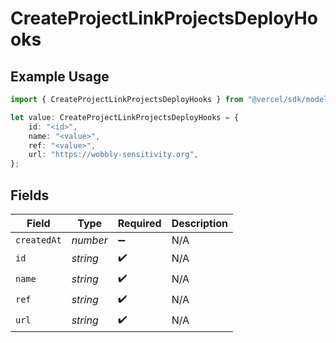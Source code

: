 # CreateProjectLinkProjectsDeployHooks

## Example Usage

```typescript
import { CreateProjectLinkProjectsDeployHooks } from "@vercel/sdk/models/operations";

let value: CreateProjectLinkProjectsDeployHooks = {
    id: "<id>",
    name: "<value>",
    ref: "<value>",
    url: "https://wobbly-sensitivity.org",
};
```

## Fields

| Field              | Type               | Required           | Description        |
| ------------------ | ------------------ | ------------------ | ------------------ |
| `createdAt`        | *number*           | :heavy_minus_sign: | N/A                |
| `id`               | *string*           | :heavy_check_mark: | N/A                |
| `name`             | *string*           | :heavy_check_mark: | N/A                |
| `ref`              | *string*           | :heavy_check_mark: | N/A                |
| `url`              | *string*           | :heavy_check_mark: | N/A                |